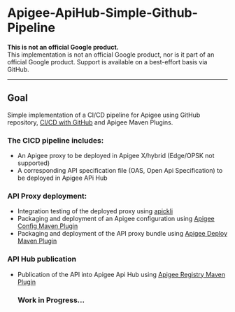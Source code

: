 # Apigee-ApiHub-Simple-Github-Pipeline

**This is not an official Google product.**<BR>This implementation is not an official Google product, nor is it part of an official Google product. Support is available on a best-effort basis via GitHub.

***

## Goal

Simple implementation of a CI/CD pipeline for Apigee using GitHub repository, 
[CI/CD with GitHub](https://docs.GitHub.com/ee/ci/introduction/) and Apigee Maven Plugins.

### The CICD pipeline includes:

- An Apigee proxy to be deployed in Apigee X/hybrid (Edge/OPSK not supported)
- A corresponding API specification file (OAS, Open Api Specification) to be deployed in Apigee APi Hub

### API Proxy deployment:
- Integration testing of the deployed proxy using
  [apickli](https://github.com/apickli/apickli)
- Packaging and deployment of an Apigee configuration using
  [Apigee Config Maven Plugin](https://github.com/apigee/apigee-config-maven-plugin)
- Packaging and deployment of the API proxy bundle using
  [Apigee Deploy Maven Plugin](https://github.com/apigee/apigee-deploy-maven-plugin)

### API Hub publication
- Publication of the API into Apigee Api Hub using
  [Apigee Registry Maven Plugin](https://github.com/apigee/apigee-registry-maven-plugin)


  ### Work in Progress...